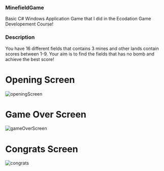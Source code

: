 ### MinefieldGame
Basic C# Windows Application Game that I did in the Ecodation Game Developement Course!

### Description

You have 16 different fields that contains 3 mines and other lands contain scores between 1-9. Your aim is to find the fields that has no bomb and achieve the best score! 

# Opening Screen
![openingScreen](https://user-images.githubusercontent.com/30018589/156878155-a7dcc000-805f-4c7f-9da8-2ec9ec843c70.PNG)

# Game Over Screen
![gameOverScreen](https://user-images.githubusercontent.com/30018589/156878156-892d92ec-d0d0-43c2-aedd-c6f682832276.PNG)

# Congrats Screen
![congrats](https://user-images.githubusercontent.com/30018589/156878159-df253fa1-67e6-47d6-acdd-31b557f1122f.PNG)
